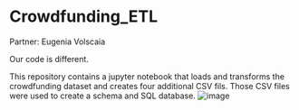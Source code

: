 # Crowdfunding_ETL

Partner: Eugenia Volscaia

Our code is different.

This repository contains a jupyter notebook that loads and transforms the crowdfunding dataset and creates four additional CSV fils. Those CSV files were used to create a schema and SQL database.
![image](https://user-images.githubusercontent.com/25216688/227380516-7f2d8e22-067a-4024-af55-ada23b2b39a6.png)

